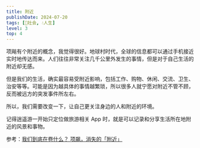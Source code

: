 ```yaml
---
title: 附近
publishDate: 2024-07-20
tags: [👫社会, 💧人生]
level: 3
top: 4
---
```


项飚有个附近的概念，我觉得很好。地球村时代，全球的信息都可以通过手机接近实时地传达而来。人们往往非常关注几千公里外发生的事情，但是对于自己生活的附近却无感。

但是我们的生活，确实最容易受附近影响，包括工作、购物、休闲、交流、卫生、治安等等。可能是因为越具体的事情越繁琐，所以很多人就宁愿对附近不管不顾，反而被远方的突发事件所左右。

所以，我们需要改变一下，让自己更关注身边的人和附近的环境。

记得逍遥游一开始只定位做旅游相关 App 时，就是可以记录和分享生活所在地附近的风景和事物。

参考：[我们到底在卷什么？ 项飙，消失的「附近」](https://www.bilibili.com/video/BV1BD421j7pL/)
